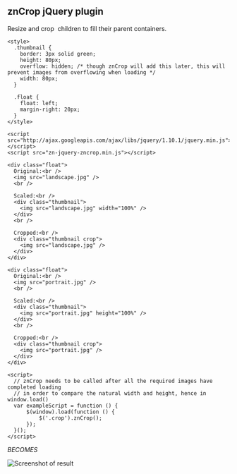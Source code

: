 znCrop jQuery plugin
--------------------

Resize and crop <img> children to fill their parent containers.

```
<style>
  .thumbnail {
    border: 3px solid green;
    height: 80px;
    overflow: hidden; /* though znCrop will add this later, this will prevent images from overflowing when loading */
    width: 80px;
  }

  .float {
    float: left;
    margin-right: 20px;
  }
</style>

<script src="http://ajax.googleapis.com/ajax/libs/jquery/1.10.1/jquery.min.js"></script>
<script src="zn-jquery-zncrop.min.js"></script>

<div class="float">
  Original:<br />
  <img src="landscape.jpg" />
  <br />

  Scaled:<br />
  <div class="thumbnail">
    <img src="landscape.jpg" width="100%" />
  </div>
  <br />

  Cropped:<br />
  <div class="thumbnail crop">
    <img src="landscape.jpg" />
  </div>
</div>

<div class="float">
  Original:<br />
  <img src="portrait.jpg" />
  <br />

  Scaled:<br />
  <div class="thumbnail">
    <img src="portrait.jpg" height="100%" />
  </div>
  <br />

  Cropped:<br />
  <div class="thumbnail crop">
    <img src="portrait.jpg" />
  </div>
</div>

<script>
  // znCrop needs to be called after all the required images have completed loading
  // in order to compare the natural width and height, hence in window.load()
  var exampleScript = function () {
      $(window).load(function () {
          $('.crop').znCrop();
      });
  }();
</script>
```

_BECOMES_

![Screenshot of result](https://raw.github.com/zionsg/zn-jquery/master/znCrop/README_screenshot.jpg)
